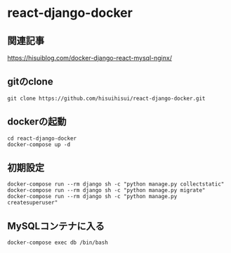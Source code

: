 # react-django-docker
## 関連記事
https://hisuiblog.com/docker-django-react-mysql-nginx/
## gitのclone
```
git clone https://github.com/hisuihisui/react-django-docker.git
```
## dockerの起動
```
cd react-django-docker
docker-compose up -d
```
## 初期設定
```
docker-compose run --rm django sh -c "python manage.py collectstatic"
docker-compose run --rm django sh -c "python manage.py migrate"
docker-compose run --rm django sh -c "python manage.py createsuperuser"
```
## MySQLコンテナに入る
```
docker-compose exec db /bin/bash
```
